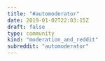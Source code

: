 ```yaml
---
title: "#automoderator"
date: 2019-01-02T22:03:15Z
draft: false
type: community
kind: "moderation_and_reddit"
subreddit: "automoderator"
---
```

